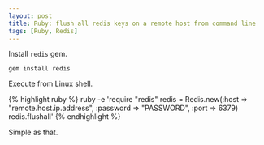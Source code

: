 ```yaml
---
layout: post
title: Ruby: flush all redis keys on a remote host from command line
tags: [Ruby, Redis]
---
```


Install `redis` gem.

```
gem install redis
```
Execute from Linux shell.

{% highlight ruby %}
ruby -e 'require "redis"
redis = Redis.new(:host => "remote.host.ip.address", :password => "PASSWORD", :port => 6379)
redis.flushall'
{% endhighlight %}

Simple as that.
